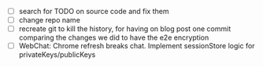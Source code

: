 - [ ] search for TODO on source code and fix them
- [ ] change repo name
- [ ] recreate git to kill the history, for having on blog post one commit comparing the changes we did to have the e2e encryption
- [ ] WebChat: Chrome refresh breaks chat. Implement sessionStore logic for privateKeys/publicKeys
